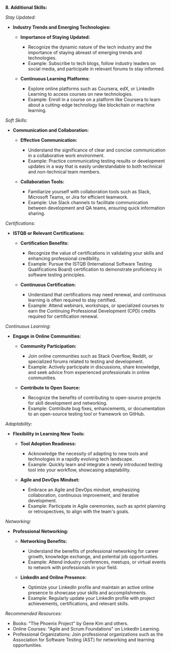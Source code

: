 **8. Additional Skills:**

*Stay Updated:*
- **Industry Trends and Emerging Technologies:**
    - **Importance of Staying Updated:**
        - Recognize the dynamic nature of the tech industry and the importance of staying abreast of emerging trends and technologies.
        - Example: Subscribe to tech blogs, follow industry leaders on social media, and participate in relevant forums to stay informed.

    - **Continuous Learning Platforms:**
        - Explore online platforms such as Coursera, edX, or LinkedIn Learning to access courses on new technologies.
        - Example: Enroll in a course on a platform like Coursera to learn about a cutting-edge technology like blockchain or machine learning.

*Soft Skills:*
- **Communication and Collaboration:**
    - **Effective Communication:**
        - Understand the significance of clear and concise communication in a collaborative work environment.
        - Example: Practice communicating testing results or development updates in a way that is easily understandable to both technical and non-technical team members.

    - **Collaboration Tools:**
        - Familiarize yourself with collaboration tools such as Slack, Microsoft Teams, or Jira for efficient teamwork.
        - Example: Use Slack channels to facilitate communication between development and QA teams, ensuring quick information sharing.

*Certifications:*
- **ISTQB or Relevant Certifications:**
    - **Certification Benefits:**
        - Recognize the value of certifications in validating your skills and enhancing professional credibility.
        - Example: Pursue the ISTQB (International Software Testing Qualifications Board) certification to demonstrate proficiency in software testing principles.

    - **Continuous Certification:**
        - Understand that certifications may need renewal, and continuous learning is often required to stay certified.
        - Example: Attend webinars, workshops, or specialized courses to earn the Continuing Professional Development (CPD) credits required for certification renewal.

*Continuous Learning:*
- **Engage in Online Communities:**
    - **Community Participation:**
        - Join online communities such as Stack Overflow, Reddit, or specialized forums related to testing and development.
        - Example: Actively participate in discussions, share knowledge, and seek advice from experienced professionals in online communities.

    - **Contribute to Open Source:**
        - Recognize the benefits of contributing to open-source projects for skill development and networking.
        - Example: Contribute bug fixes, enhancements, or documentation to an open-source testing tool or framework on GitHub.

*Adaptability:*
- **Flexibility in Learning New Tools:**
    - **Tool Adoption Readiness:**
        - Acknowledge the necessity of adapting to new tools and technologies in a rapidly evolving tech landscape.
        - Example: Quickly learn and integrate a newly introduced testing tool into your workflow, showcasing adaptability.

    - **Agile and DevOps Mindset:**
        - Embrace an Agile and DevOps mindset, emphasizing collaboration, continuous improvement, and iterative development.
        - Example: Participate in Agile ceremonies, such as sprint planning or retrospectives, to align with the team's goals.

*Networking:*
- **Professional Networking:**
    - **Networking Benefits:**
        - Understand the benefits of professional networking for career growth, knowledge exchange, and potential job opportunities.
        - Example: Attend industry conferences, meetups, or virtual events to network with professionals in your field.

    - **LinkedIn and Online Presence:**
        - Optimize your LinkedIn profile and maintain an active online presence to showcase your skills and accomplishments.
        - Example: Regularly update your LinkedIn profile with project achievements, certifications, and relevant skills.

*Recommended Resources:*
- Books: "The Phoenix Project" by Gene Kim and others.
- Online Courses: "Agile and Scrum Foundations" on LinkedIn Learning.
- Professional Organizations: Join professional organizations such as the Association for Software Testing (AST) for networking and learning opportunities.